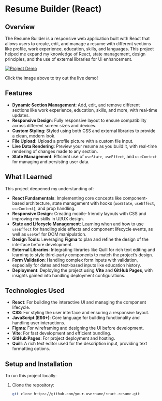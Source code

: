 # Resume Builder (React)

## Overview
The Resume Builder is a responsive web application built with React that allows users to create, edit, and manage a resume with different sections like profile, work experience, education, skills, and languages. This project helped me expand my knowledge of React, state management, design principles, and the use of external libraries for UI enhancement.

[![Project Demo](https://raw.githubusercontent.com/your-username/your-repo-name/branch-name/assets/image.png)](https://orbter.github.io/react-resume/)


Click the image above to try out the live demo!

## Features
- **Dynamic Section Management**: Add, edit, and remove different sections like work experience, education, skills, and more, with real-time updates.
- **Responsive Design**: Fully responsive layout to ensure compatibility across different screen sizes and devices.
- **Custom Styling**: Styled using both CSS and external libraries to provide a clean, modern look.
- **File Upload**: Upload a profile picture with a custom file input.
- **Live Data Rendering**: Preview your resume as you build it, with real-time rendering of changes made to any section.
- **State Management**: Efficient use of `useState`, `useEffect`, and `useContext` for managing and persisting user data.

## What I Learned
This project deepened my understanding of:
- **React Fundamentals**: Implementing core concepts like component-based architecture, state management with hooks (`useState`, `useEffect`, `useContext`), and prop handling.
- **Responsive Design**: Creating mobile-friendly layouts with CSS and improving my skills in UI/UX design.
- **State and Lifecycle Management**: Learning when and how to use `useEffect` for handling side effects and component lifecycle events, as well as `useRef` for DOM manipulation.
- **Design Tools**: Leveraging **Figma** to plan and refine the design of the interface before development.
- **External Libraries**: Integrating libraries like Quill for rich text editing and learning to style third-party components to match the project’s design.
- **Form Validation**: Handling complex form inputs with validation, especially for dates and text-based inputs like education history.
- **Deployment**: Deploying the project using **Vite** and **GitHub Pages**, with insights gained into handling deployment configurations.

## Technologies Used
- **React**: For building the interactive UI and managing the component lifecycle.
- **CSS**: For styling the user interface and ensuring a responsive layout.
- **JavaScript (ES6+)**: Core language for building functionality and handling user interactions.
- **Figma**: For wireframing and designing the UI before development.
- **Vite**: For fast development and efficient bundling.
- **GitHub Pages**: For project deployment and hosting.
- **Quill**: A rich text editor used for the description input, providing text formatting options.

## Setup and Installation
To run this project locally:
1. Clone the repository:
   ```bash
   git clone https://github.com/your-username/react-resume.git
